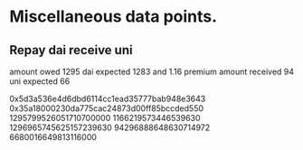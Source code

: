 # Miscellaneous data points.

## Repay dai receive uni
amount owed     1295 dai expected 1283 and 1.16 premium 
amount received 94   uni expected 66

0x5d3a536e4d6dbd6114cc1ead35777bab948e3643 0x35a18000230da775cac24873d00ff85bccded550
    1295799526051710700000 1166219573446539630 1296965745625157239630 
    94296888648630714972 6680016649813116000 


